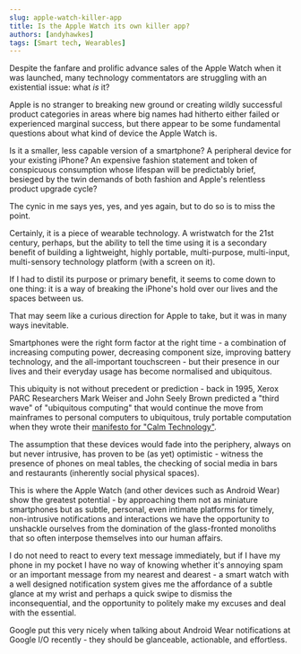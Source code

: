 ```yaml
---
slug: apple-watch-killer-app
title: Is the Apple Watch its own killer app?
authors: [andyhawkes]
tags: [Smart tech, Wearables]
---
```


Despite the fanfare and prolific advance sales of the Apple Watch when it was launched, many technology commentators are struggling with an existential issue: what *is* it?

Apple is no stranger to breaking new ground or creating wildly successful product categories in areas where big names had hitherto either failed or experienced marginal success, but there appear to be some fundamental questions about what kind of device the Apple Watch is.

<!-- truncate -->

Is it a smaller, less capable version of a smartphone? A peripheral device for your existing iPhone? An expensive fashion statement and token of conspicuous consumption whose lifespan will be predictably brief, besieged by the twin demands of both fashion and Apple's relentless product upgrade cycle?

The cynic in me says yes, yes, and yes again, but to do so is to miss the point.

Certainly, it is a piece of wearable technology. A wristwatch for the 21st century, perhaps, but the ability to tell the time using it is a secondary benefit of building a lightweight, highly portable, multi-purpose, multi-input, multi-sensory technology platform (with a screen on it).

If I had to distil its purpose or primary benefit, it seems to come down to one thing: it is a way of breaking the iPhone's hold over our lives and the spaces between us.

That may seem like a curious direction for Apple to take, but it was in many ways inevitable.

Smartphones were the right form factor at the right time - a combination of increasing computing power, decreasing component size, improving battery technology, and the all-important touchscreen - but their presence in our lives and their everyday usage has become normalised and ubiquitous.

This ubiquity is not without precedent or prediction - back in 1995, Xerox PARC Researchers Mark Weiser and John Seely Brown predicted a "third wave" of "ubiquitous computing" that would continue the move from mainframes to personal computers to ubiquitous, truly portable computation when they wrote their [manifesto for "Calm Technology"](http://calmtechnology.com/papers/coming-age-calm-technology.php).

The assumption that these devices would fade into the periphery, always on but never intrusive, has proven to be (as yet) optimistic - witness the presence of phones on meal tables, the checking of social media in bars and restaurants (inherently social physical spaces).

This is where the Apple Watch (and other devices such as Android Wear) show the greatest potential - by approaching them not as miniature smartphones but as subtle, personal, even intimate platforms for timely, non-intrusive notifications and interactions we have the opportunity to unshackle ourselves from the domination of the glass-fronted monoliths that so often interpose themselves into our human affairs.

I do not need to react to every text message immediately, but if I have my phone in my pocket I have no way of knowing whether it's annoying spam or an important message from my nearest and dearest - a smart watch with a well designed notification system gives me the affordance of a subtle glance at my wrist and perhaps a quick swipe to dismiss the inconsequential, and the opportunity to politely make my excuses and deal with the essential.

Google put this very nicely when talking about Android Wear notifications at Google I/O recently - they should be glanceable, actionable, and effortless.